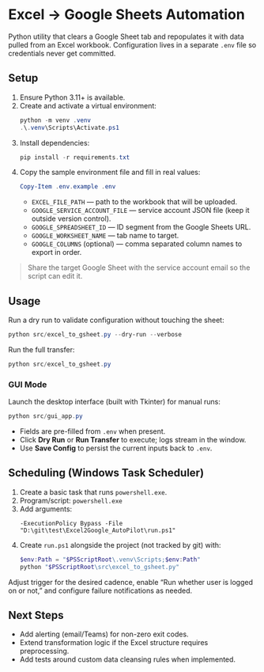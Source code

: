 # Excel -> Google Sheets Automation

Python utility that clears a Google Sheet tab and repopulates it with data pulled from an Excel workbook. Configuration lives in a separate `.env` file so credentials never get committed.

## Setup

1. Ensure Python 3.11+ is available.
2. Create and activate a virtual environment:
   ```powershell
   python -m venv .venv
   .\.venv\Scripts\Activate.ps1
   ```
3. Install dependencies:
   ```powershell
   pip install -r requirements.txt
   ```
4. Copy the sample environment file and fill in real values:
   ```powershell
   Copy-Item .env.example .env
   ```
   - `EXCEL_FILE_PATH` — path to the workbook that will be uploaded.
   - `GOOGLE_SERVICE_ACCOUNT_FILE` — service account JSON file (keep it outside version control).
   - `GOOGLE_SPREADSHEET_ID` — ID segment from the Google Sheets URL.
   - `GOOGLE_WORKSHEET_NAME` — tab name to target.
   - `GOOGLE_COLUMNS` (optional) — comma separated column names to export in order.

> Share the target Google Sheet with the service account email so the script can edit it.

## Usage

Run a dry run to validate configuration without touching the sheet:
```powershell
python src/excel_to_gsheet.py --dry-run --verbose
```

Run the full transfer:
```powershell
python src/excel_to_gsheet.py
```

### GUI Mode

Launch the desktop interface (built with Tkinter) for manual runs:
```powershell
python src/gui_app.py
```
- Fields are pre-filled from `.env` when present.
- Click **Dry Run** or **Run Transfer** to execute; logs stream in the window.
- Use **Save Config** to persist the current inputs back to `.env`.

## Scheduling (Windows Task Scheduler)

1. Create a basic task that runs `powershell.exe`.
2. Program/script: `powershell.exe`
3. Add arguments:
   ```text
   -ExecutionPolicy Bypass -File "D:\git\test\Excel2Google_AutoPilot\run.ps1"
   ```
4. Create `run.ps1` alongside the project (not tracked by git) with:
   ```powershell
   $env:Path = "$PSScriptRoot\.venv\Scripts;$env:Path"
   python "$PSScriptRoot\src\excel_to_gsheet.py"
   ```

Adjust trigger for the desired cadence, enable “Run whether user is logged on or not,” and configure failure notifications as needed.

## Next Steps

- Add alerting (email/Teams) for non-zero exit codes.
- Extend transformation logic if the Excel structure requires preprocessing.
- Add tests around custom data cleansing rules when implemented.
